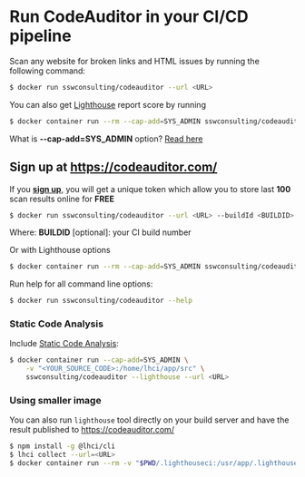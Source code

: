 # Run CodeAuditor in your CI/CD pipeline

Scan any website for broken links and HTML issues by running the following command:

```bash
$ docker run sswconsulting/codeauditor --url <URL>
```

You can also get [Lighthouse](https://developers.google.com/web/tools/lighthouse) report score by running

```bash
$ docker container run --rm --cap-add=SYS_ADMIN sswconsulting/codeauditor --url <URL> --lighthouse
```

What is **--cap-add=SYS_ADMIN** option? [Read here](https://github.com/GoogleChrome/lighthouse-ci/tree/master/docs/recipes/docker-client)

## Sign up at https://codeauditor.com/

If you [**sign up**](https://codeauditor.com/signup), you will get a unique token which allow you to store last **100** scan results online for **FREE**

```bash
$ docker run sswconsulting/codeauditor --url <URL> --buildId <BUILDID> --token <TOKEN>
```
Where: **BUILDID** [optional]: your CI build number

Or with Lighthouse options

```bash
$ docker container run --rm --cap-add=SYS_ADMIN sswconsulting/codeauditor --url <URL> --lighthouse --buildId <BUILDID> --token <TOKEN>
```

Run help for all command line options:

```bash
$ docker run sswconsulting/codeauditor --help
```

### Static Code Analysis
Include [Static Code Analysis](https://github.com/nvhoanganh/urlchecker/tree/master/sswcodeauditor/rules):

```bash
$ docker container run --cap-add=SYS_ADMIN \
    -v "<YOUR_SOURCE_CODE>:/home/lhci/app/src" \
    sswconsulting/codeauditor --lighthouse --url <URL>
```

### Using smaller image
You can also run `lighthouse` tool directly on your build server and have the result published to https://codeauditor.com/

```bash
$ npm install -g @lhci/cli
$ lhci collect --url=<URL>
$ docker container run --rm -v "$PWD/.lighthouseci:/usr/app/.lighthouseci" sswconsulting/codeauditor:light --url <URL> --lighthouse --token <TOKEN>
```
